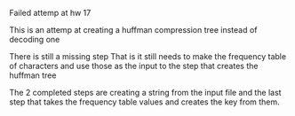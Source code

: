 Failed attemp at hw 17

This is an attemp at creating a huffman compression tree instead of decoding one

There is still a missing step
That is it still needs to make the frequency table of characters and use those as the input to the step that creates the huffman tree

The 2 completed steps are creating a string from the input file and the last step that takes the frequency table values and creates the key from them. 
